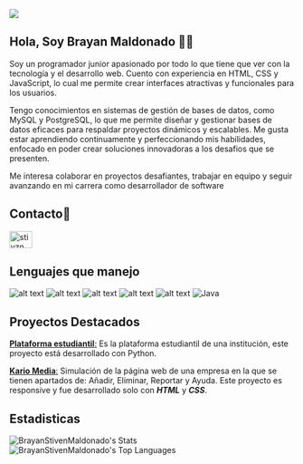 <p align=left>
<img src="https://komarev.com/ghpvc/?username=BrayanStivenMaldonado&label=Profile%20views&color=0e75b6&style=plastic&color=blueviolet">
</p>

## Hola, Soy Brayan Maldonado 👋👋
Soy un programador junior apasionado por todo lo que tiene que ver con la tecnología y el desarrollo web. Cuento con experiencia en HTML, CSS y JavaScript, lo cual me permite crear interfaces atractivas y funcionales para los usuarios.

Tengo conocimientos en sistemas de gestión de bases de datos, como MySQL y PostgreSQL, lo que me permite diseñar y gestionar bases de datos eficaces para respaldar proyectos dinámicos y escalables.
Me gusta estar aprendiendo continuamente y perfeccionando mis habilidades, enfocado en poder crear soluciones innovadoras a los desafios que se presenten.

Me interesa colaborar en proyectos desafiantes, trabajar en equipo y seguir avanzando en mi carrera como desarrollador de software

## Contacto📱
<a href="https://www.instagram.com/stivznbm_/?igsh=MXdsMGE4Yzdtb2RuOQ%3D%3D" target="blank"><img align="center" src="https://raw.githubusercontent.com/rahuldkjain/github-profile-readme-generator/master/src/images/icons/Social/instagram.svg" alt="stivzn_" height="30" width="40" /></a>
## Lenguajes que manejo

![alt text](https://img.shields.io/badge/HTML5-E34F26?style=for-the-badge&logo=html5&logoColor=white) ![alt text](https://img.shields.io/badge/CSS3-1572B6?style=for-the-badge&logo=css3&logoColor=white) ![alt text](https://img.shields.io/badge/JavaScript-F7DF1E?logo=javascript&logoColor=000&style=for-the-badge) ![alt text](https://img.shields.io/badge/MySQL-4479A1?logo=mysql&logoColor=fff&style=for-the-badge)  ![alt text](https://img.shields.io/badge/Python-FFD43B?style=for-the-badge&logo=python&logoColor=blue) ![Java](https://img.shields.io/badge/java-%23ED8B00.svg?style=for-the-badge&logo=openjdk&logoColor=white)
## Proyectos Destacados

[**Plataforma estudiantil**:](https://github.com/BrayanStivenMaldonado/Proyecto_Python_MaldonadoBrayanLizarazoMaria) Es la plataforma estudiantil de una institución, este proyecto está desarrollado con Python.

[**Kario Media**:](https://github.com/BrayanStivenMaldonado/PROYECTO-FILTRO_MALDONADOBRAYAN_ORTEGAFREILER) Simulación de la página web de una empresa en la que se tienen apartados de: Añadir, Eliminar, Reportar y Ayuda. Este proyecto es responsive y fue desarrollado solo con ***HTML*** y ***CSS***.

## Estadisticas
![BrayanStivenMaldonado's Stats](https://github-readme-stats.vercel.app/api?username=BrayanStivenMaldonado&theme=nord&show_icons=true&hide_border=true&count_private=true) ![BrayanStivenMaldonado's Top Languages](https://github-readme-stats.vercel.app/api/top-langs/?username=BrayanStivenMaldonado&theme=nord&show_icons=true&hide_border=true&layout=compact)
